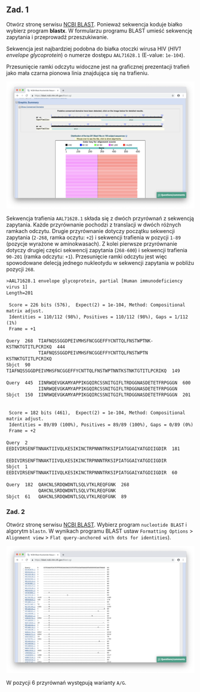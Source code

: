 ## Zad. 1
Otwórz stronę serwisu [NCBI BLAST](https://blast.ncbi.nlm.nih.gov/Blast.cgi). Ponieważ sekwencja koduje białko wybierz program **blastx**. W formularzu programu BLAST umieść sekwencję zapytania i przeprowadź przeszukiwanie.

Sekwencja jest najbardziej podobna do białka otoczki wirusa HIV (*HIV1 envelope glycoprotein*) o numerze dostępu `AAL71628.1` (E-value: `1e-104`).

Przesunięcie ramki odczytu widoczne jest na graficznej prezentacji trafień jako mała czarna pionowa linia znajdująca się na trafieniu.

<img src="./images/blastx-hiv.png" alt="blastx-hiv">

Sekwencja trafienia `AAL71628.1` składa się z dwóch przyrównań z sekwencją zapytania. Każde przyrównanie pochodzi z translacji w dwóch różnych ramkach odczytu. Drugie przyrównanie dotyczy początku sekwencji zapytania (`2-268`, ramka oczytu: `+2`) i sekwencji trafienia w pozycji `1-89` (pozycje wyrażone w aminokwasach). Z kolei pierwsze przyrównanie dotyczy drugiej części sekwencij zapytania (`268-600`) i sekwencji trafienia `90-201` (ramka odczytu: `+1`). Przesunięcie ramki odczytu jest więc spowodowane delecją jednego nukleotydu w sekwencji zapytania w pobliżu pozycji `268`.

```
>AAL71628.1 envelope glycoprotein, partial [Human immunodeficiency virus 1]
Length=201

 Score = 226 bits (576),  Expect(2) = 1e-104, Method: Compositional matrix adjust.
 Identities = 110/112 (98%), Positives = 110/112 (98%), Gaps = 1/112 (1%)
 Frame = +1

Query  268  TIAFNQSSGGDPEIVMHSFNCGGEFFYCNTTQLFNSTWPTNK-KSTNKTGTITLPCRIKQ  444
            TIAFNQSSGGDPEIVMHSFNCGGEFFYCNTTQLFNSTWPTN  KSTNKTGTITLPCRIKQ
Sbjct  90   TIAFNQSSGGDPEIVMHSFNCGGEFFYCNTTQLFNSTWPTNNTKSTNKTGTITLPCRIKQ  149

Query  445  IINRWQEVGKAMYAPPIKGQIRCSSNITGIFLTRDGGNASDETETFRPGGGN  600
            IINRWQEVGKAMYAPPIKGQIRCSSNITGIFLTRDGGNASDETETFRPGGGN
Sbjct  150  IINRWQEVGKAMYAPPIKGQIRCSSNITGIFLTRDGGNASDETETFRPGGGN  201


 Score = 182 bits (461),  Expect(2) = 1e-104, Method: Compositional matrix adjust.
 Identities = 89/89 (100%), Positives = 89/89 (100%), Gaps = 0/89 (0%)
 Frame = +2

Query  2    EEDIVIRSENFTNNAKTIIVQLKESIKINCTRPNNNTRKSIPIATGGAIYATGDIIGDIR  181
            EEDIVIRSENFTNNAKTIIVQLKESIKINCTRPNNNTRKSIPIATGGAIYATGDIIGDIR
Sbjct  1    EEDIVIRSENFTNNAKTIIVQLKESIKINCTRPNNNTRKSIPIATGGAIYATGDIIGDIR  60

Query  182  QAHCNLSRDQWDNTLSQLVTKLREQFGNK  268
            QAHCNLSRDQWDNTLSQLVTKLREQFGNK
Sbjct  61   QAHCNLSRDQWDNTLSQLVTKLREQFGNK  89
```

### Zad. 2
Otwórz stronę serwisu [NCBI BLAST](https://blast.ncbi.nlm.nih.gov/Blast.cgi). Wybierz program `nucleotide BLAST` i algorytm `blastn`. W wynikach programu BLAST ustaw `Formatting Options` > `Alignment view` > `Flat query-anchored with dots for identities`).

<img src="./images/blastn-snp.png" alt="blastn-snp">

W pozycji 6 przyrównań występują warianty `A/G`.
